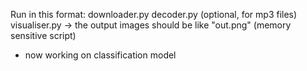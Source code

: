 Run in this format:
downloader.py
decoder.py (optional, for mp3 files)
visualiser.py -> the output images should be like "out.png" (memory sensitive script)
- now working on classification model
